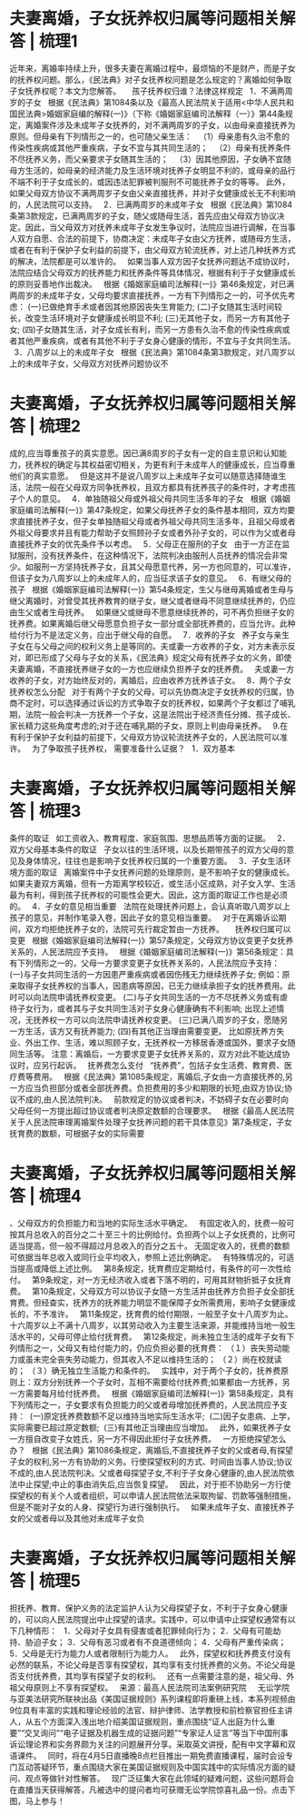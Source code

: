 # 夫妻离婚，子女抚养权归属等问题相关解答 | 梳理1

近年来，离婚率持续上升，很多夫妻在离婚过程中，最烦恼的不是财产，而是子女的抚养权问题。那么，《民法典》对子女抚养权问题是怎么规定的？离婚如何争取子女抚养权呢？本文为您解答。
 
 
孩子抚养权归谁？法律这样规定
 
1．不满两周岁的子女
 
根据《民法典》第1084条以及《最高人民法院关于适用<中华人民共和国民法典>婚姻家庭编的解释(一)》（下称《婚姻家庭编司法解释（一）》第44条规定，离婚案件涉及未成年子女抚养的，对不满两周岁的子女，以由母亲直接抚养为原则。但母亲有下列情形之一的，也可随父亲生活：
 
（1）母亲患有久治不愈的传染性疾病或其他严重疾病，子女不宜与其共同生活的；
 
（2）母亲有抚养条件不尽抚养义务，而父亲要求子女随其生活的；
 
（3）因其他原因，子女确不宜随母方生活的，如母亲的经济能力及生活环境对抚养子女明显不利的，或母亲的品行不端不利于子女成长的，或因违法犯罪被判服刑不可能抚养子女的等等。
此外，如果父母双方协议不满两周岁子女由父亲直接抚养，并对子女健康成长无不利影响的，人民法院可以支持。
 
2．已满两周岁的未成年子女
 
根据《民法典》第1084条第3款规定，已满两周岁的子女，随父或随母生活，首先应由父母双方协议决定。因此，当父母双方对抚养未成年子女发生争议时，法院应当进行调解，在当事人双方自愿、合法的前提下，协商决定：未成年子女由父方抚养，或随母方生活，或者在有利于保护子女利益的前提下，由父母双方轮流抚养，对上述几种抚养方式的解决，法院都是可以准许的。
 
如果当事人双方因子女抚养问题达不成协议时，法院应结合父母双方的抚养能力和抚养条件等具体情况，根据有利于子女健康成长的原则妥善地作出裁决。
 
根据《婚姻家庭编司法解释(一)》第46条规定，对已满两周岁的未成年子女，父母均要求直接抚养，一方有下列情形之一的，可予优先考虑：
(一)已做绝育手术或者因其他原因丧失生育能力;
(二)子女随其生活时间较长，改变生活环境对子女健康成长明显不利;
(三)无其他子女，而另一方有其他子女;
(四)子女随其生活，对子女成长有利，而另一方患有久治不愈的传染性疾病或者其他严重疾病，或者有其他不利于子女身心健康的情形，不宜与子女共同生活。
 
3．八周岁以上的未成年子女
 
根据《民法典》第1084条第3款规定，对八周岁以上的未成年子女，父母双方对抚养问题协议不

# 夫妻离婚，子女抚养权归属等问题相关解答 | 梳理2

成的,应当尊重孩子的真实意愿。因已满8周岁的子女有一定的自主意识和认知能力，抚养权的确定与其权益密切相关，为更有利于未成年人的健康成长，应当尊重他们的真实意愿。
 
但是这并不是说八周岁以上未成年子女可以随意选择随谁生活，法院一般在父母双方同争抚养权，且双方都具有抚养孩子的条件时，才考虑孩子个人的意见。
 
4．单独随祖父母或外祖父母共同生活多年的子女
 
根据《婚姻家庭编司法解释(一)》第47条规定，如果父母抚养子女的条件基本相同，双方均要求直接抚养子女，但子女单独随祖父母或者外祖父母共同生活多年，且祖父母或者外祖父母要求并且有能力帮助子女照顾孙子女或者外孙子女的，可以作为父或者母直接抚养子女的优先条件予以考虑。
 
5．父母正在服刑的子女
 
由于一方正在监狱服刑，没有抚养条件，在这种情况下，法院判决由服刑人员抚养的情况会非常少。如服刑一方坚持抚养子女，且其父母愿意代养，另一方也同意的，可以准许，但该子女为八周岁以上的未成年人的，应当征求该子女的意见。
 
6．有继父母的孩子
 
根据《婚姻家庭编司法解释(一)》第54条规定，生父与继母离婚或者生母与继父离婚时，对曾受其抚养教育的继子女，继父或者继母不同意继续抚养的，仍应由生父或者生母抚养。
 
如果继父或继母不愿意继续抚养的，可不再负担继子女的抚养费。如果离婚后继父母愿意负担子女一部分或全部抚养费的，应当允许。此种给付行为不是法定义务，应出于继父母的自愿。
 
7．收养的子女
 
养子女与亲生子女在与父母之间的权利义务上是等同的。夫或妻一方收养的子女，对方未表示反对，即已形成了父母与子女的关系，《民法典》规定父母有抚养子女的义务，即使夫妻离婚，不直接抚养继子女的一方也应继续负担养子女的抚养费。
 
夫或妻一方收养的子女，对方始终反对的，离婚后，应由收养方抚养该子女。
 
8．两个子女抚养权怎么分配
 
对于有两个子女的父母，可以先协商决定子女抚养权的归属，协商不定时，可以选择通过诉讼的方式争取子女的抚养权，如果两个子女都过了哺乳期，法院一般会判决一方抚养一个子女，这是法院出于经济责任分摊、孩子成长、家长精力这些角度考虑的;对于还在哺乳期的子女，原则上判由母亲抚养。
 
9.在有利于保护子女利益的前提下，父母双方协议轮流抚养子女的，人民法院可以准许。
 
为了争取孩子抚养权，
需要准备什么证据？
 
1．双方基本

# 夫妻离婚，子女抚养权归属等问题相关解答 | 梳理3

条件的取证
 
如工资收入、教育程度、家庭氛围、思想品质等方面的证据。
 
2．双方父母基本条件的取证
 
子女以往的生活环境，以及长期带孩子的双方父母的意见及身体情况，往往也是影响子女抚养权归属的一个重要方面。
 
3．子女生活环境方面的取证
 
离婚案件中子女抚养问题的处理原则，是不影响子女的健康成长。如果夫妻双方离婚，但有一方距离学校较近，或生活小区成熟，对子女入学、生活最为有利，得到孩子抚养权的可能性会更大。因此，这方面的取证工作也是必须的。
 
4．子女的意见相当重要
 
法院在处理抚养问题上，会认真听取八周岁以上孩子的意见，并制作笔录入卷，因此子女的意见相当重要。
 
对于在离婚诉讼期间，双方均拒绝抚养子女的，法院可先行裁定暂由一方抚养。
 
 
抚养权归属可以变更
 
根据《婚姻家庭编司法解释(一)》第57条规定，父母双方协议变更子女抚养关系的，人民法院应予支持。
 
根据《婚姻家庭编司法解释(一)》第56条规定：具有下列情形之一的，父母一方要求变更子女抚养关系的，人民法院应予支持：
 
(一)与子女共同生活的一方因患严重疾病或者因伤残无力继续抚养子女;
例如：原来取得子女抚养权的当事人，因患病等原因，已无力继续承担子女的抚养费用。此时可以向法院申请抚养权变更。
(二)与子女共同生活的一方不尽抚养义务或有虐待子女行为，或者其与子女共同生活对子女身心健康确有不利影响;
出现上述情况，无抚养权一方可以向法院申请抚养权变更。
(三)已满八周岁的子女，愿随另一方生活，该方又有抚养能力;
(四)有其他正当理由需要变更。
比如原抚养方失业、外出工作、生活，难以照顾子女，无抚养权一方移居香港或国外，要求子女随同生活等。
注意：离婚后，一方要求变更子女抚养关系的，双方对此不能达成协议时，应另行起诉。
 
抚养费怎么支付
 
“抚养费”，包括子女生活费、教育费、医疗费等费用。
 
根据《民法典》第1085条规定，离婚后,子女由一方直接抚养的,另一方应当负担部分或者全部抚养费。负担费用的多少和期限的长短,由双方协议;协议不成的,由人民法院判决。
 
前款规定的协议或者判决，不妨碍子女在必要时向父母任何一方提出超过协议或者判决原定数额的合理要求。
 
根据《最高人民法院关于人民法院审理离婚案件处理子女抚养问题的若干具体意见》第7条规定，子女抚育费的数额，可根据子女的实际需要

# 夫妻离婚，子女抚养权归属等问题相关解答 | 梳理4

、父母双方的负担能力和当地的实际生活水平确定。
 
有固定收入的，抚费一般可按其月总收入的百分之二十至三十的比例给付。负担两个以上子女抚费的，比例可适当提高，但一般不得超过月总收入的百分之五十。
无固定收入的，抚费的数额可依据当年总收入或同行业平均收入，参照上述比例确定。
 
有特殊情况的，可适当提高或降低上述比例。
 
第8条规定，抚育费应定期给付，有条件的可一次性给付。
 
第9条规定，对一方无经济收入或者下落不明的，可用其财物折抵子女抚育费。
 
第10条规定，父母双方可以协议子女随一方生活并由抚养方负担子女全部抚育费。但经查实，抚养方的抚养能力明显不能保障子女所需费用，影响子女健康成长的，不予准许。
 
第11条规定，抚育费的给付期限，一般至子女十八周岁为止。
十六周岁以上不满十八周岁，以其劳动收入为主要生活来源，并能维持当地一般生活水平的，父母可停止给付抚育费。
 
第12条规定，尚未独立生活的成年子女有下列情形之一，父母又有给付能力的，仍应负担必要的抚育费：
（１）丧失劳动能力或虽未完全丧失劳动能力，但其收入不足以维持生活的；
（２）尚在校就读的；
（３）确无独立生活能力和条件的。
 
实践中，对于两个子女的，抚养费原则上：双方分别抚养一个子女时，互相不需要给付抚养费;如果都由一方抚养，另一方需要每月给付抚养费。
 
根据《婚姻家庭编司法解释(一)》第58条规定，具有下列情形之一，子女要求有负担能力的父或者母增加抚养费的，人民法院应予支持： 
(一)原定抚养费数额不足以维持当地实际生活水平; 
(二)因子女患病、上学，实际需要已超过原定数额; 
(三)有其他正当理由应当增加。
 
此外，如果抚养子女一方擅自改变子女姓氏，另一方不得因此拒付子女抚养费。
 
一方拒绝探望怎么办？
 
根据《民法典》第1086条规定，离婚后,不直接抚养子女的父或者母,有探望子女的权利,另一方有协助的义务。行使探望权利的方式、时间由当事人协议;协议不成的,由人民法院判决。父或者母探望子女,不利于子女身心健康的,由人民法院依法中止探望;中止的事由消失后,应当恢复探望。
 
因此，对于拒不协助另一方行使探望权的有关个人或者组织，可以申请人民法院依法采取拘留、罚款等强制措施，但是不能对子女的人身、探望行为进行强制执行。
 
如果未成年子女、直接抚养子女的父或者母以及其他对未成年子女负

# 夫妻离婚，子女抚养权归属等问题相关解答 | 梳理5

担抚养、教育、保护义务的法定监护人认为父母探望子女，不利于子女身心健康的，可以向人民法院提出中止探望的请求。实践中，可以申请中止探望权通常有以下几种情形：
 
1．父母对子女具有侵害或者犯罪倾向行为；
2．父母有可能劫持、胁迫子女；
3．父母有恶习或者有不良道德倾向；
4．父母有严重传染病；
5．父母是无行为能力人或者限制行为能力人。
 
此外，探望权和抚养费支付没有必然的联系，不论父母是否享有探望权，其均享有支付抚养费的义务。不论父母是否支付抚养费，其均享有探望子女的权利。
 
还有一点需要注意的是，祖父母、外祖父母原则上不享有探望权。
 
来源：最高人民法院司法案例研究院
 
 
无讼学院与亚美法研究所联袂出品《美国证据规则》系列课程即将重磅上线，本系列视频由9位具有丰富的实践和理论经验的法官、辩护律师、法学教授和前检察官担任主讲人，从五个方面深入浅出地介绍美国证据规则，重点围绕“证人出庭为什么重要”“交叉询问”“电子证据及机器生成的证据问题”“专家证人证言”等当下中国刑事诉讼理论界和实务界颇为关注的问题展开分享。采取英文讲授，配有中文字幕和双语课件。
 
同时，将在4月5日直播晚8点栏目推出一期免费直播课程，届时会设专门互动答疑环节，重点围绕大家在美国证据规则及中国实践中的实际情况方面的疑问、观点等做针对性解答。
 
现广泛征集大家在此领域的疑难问题，这些问题将会在直播当天获得解答，凡被选中的提问者均可获赠无讼学院惊喜礼品一份。点击下图，马上参与！



